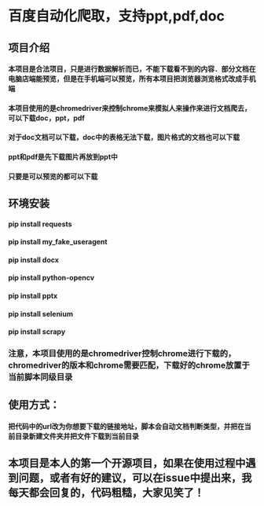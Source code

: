 # 百度自动化爬取，支持ppt,pdf,doc
## 项目介绍
#### 本项目是合法项目，只是进行数据解析而已，不能下载看不到的内容．部分文档在电脑店端能预览，但是在手机端可以预览，所有本项目把浏览器浏览格式改成手机端
####  本项目使用的是chromedriver来控制chrome来模拟人来操作来进行文档爬去，可以下载doc，ppt，pdf
####  对于doc文档可以下载，doc中的表格无法下载，图片格式的文档也可以下载
####  ppt和pdf是先下载图片再放到ppt中
####  只要是可以预览的都可以下载
## 环境安装
#### pip install requests
#### pip install my_fake_useragent
#### pip install docx
#### pip install python-opencv
#### pip install pptx
#### pip install selenium
#### pip install scrapy
### 注意，本项目使用的是chromedriver控制chrome进行下载的，chromedriver的版本和chrome需要匹配，下载好的chrome放置于当前脚本同级目录
## 使用方式：
#### 把代码中的url改为你想要下载的链接地址，脚本会自动文档判断类型，并把在当前目录新建文件夹并把文件下载到当前目录
## 本项目是本人的第一个开源项目，如果在使用过程中遇到问题，或者有好的建议，可以在issue中提出来，我每天都会回复的，代码粗糙，大家见笑了！
